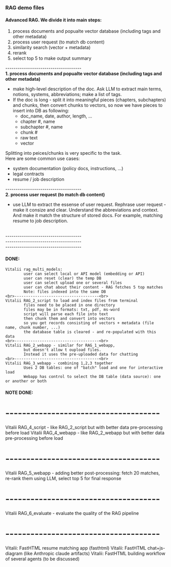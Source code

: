 
### RAG demo files

#### Advanced RAG. We divide it into main steps:

   1. process documents and popualte vector database (including tags and other metadata)
   2. process user request (to match db content)
   3. similarity search (vector + metadata)
   4. rerank
   5. select top 5 to make output summary

-------------------------------------<br>
__1. process documents and popualte vector database (including tags and other metadata)__

 - make high-level description of the doc. 
   Ask LLM to extract main terms, notions, systems,
   abbreviations; make a list of tags.
 - If the doc is long - split it into meaningful pieces 
   (chapters, subchapters) and chunks, then convert chunks to vectors,
   so now we have pieces to insert into DB as following:
    - doc_name, date, author, length, ...
    - chapter #, name
    - subchapter #, name
    - chunk #
    - raw text
    - vector

Splitting into peices/chunks is very specific to the task.
<br>Here are some common use cases:
- system documentation (policy docs, instructions, ...)
- legal contracts
- resume / job description

-------------------------------------<br>
__2. process user request (to match db content)__

 - use LLM to extract the essense of user request.
   Rephrase user request - make it consize and clear.
   Understand the abbreviations and context.
   And make it match the structure of stored docs.
   For example, matching resume to job description.

<br>-------------------------------------
<br>-------------------------------------
<br>-------------------------------------

#### DONE:

```
Vitalii rag_multi_models:
        user can select local or API model (embedding or API)
        user can reset (clear) the temp DB
        user can select upload one or several files
        user can chat about their content - RAG fetches 5 top matches
        Note: files indexed into the same DB
<br>-------------------------------------<br>
Vitalii RAG_2_script to load and index files from terminal
        files need to be placed in one directory
        files may be in formats: txt, pdf, ms-word
        script will parse each file into text
        then chunk them and convert into vectors
        so you get records consisting of vectors + metadata (file name, chunk number, ...)
        the database table is cleared - and re-populated with this data
<br>-------------------------------------<br>
Vitalii RAG_2_webapp - similar for RAG_1_webapp,
        but doesn't allow t oupload files.
        Instead it uses the pre-uploaded data for chatting
<br>-------------------------------------<br>
Vitalii RAG_3_webapp - combining 1,2,3 together
        Uses 2 DB tables: one of "batch" load and one for interactive load
        Webapp has control to select the DB table (data source): one or another or both
```

#### NOTE DONE:

# -------------------------------------
Vitalii RAG_4_script - like RAG_2_script but with better data pre-processing before load
Vitalii RAG_4_webapp - like RAG_2_webapp but with better data pre-processing before load
# -------------------------------------
Vitalii RAG_5_webapp - adding better post-processing:
        fetch 20 matches, re-rank them using LLM, select top 5 for final response
# -------------------------------------
Vitalii RAG_6_evaluate - evaluate the quality of the RAG pipeline
# -------------------------------------
Vitalii: FastHTML resume matching app (fasthtml)
Vitalii: FastHTML chat+js-diagram (like Anthropic claude artifacts)
Vitalii: FastHTML building workflow of several agents (to be discussed)
